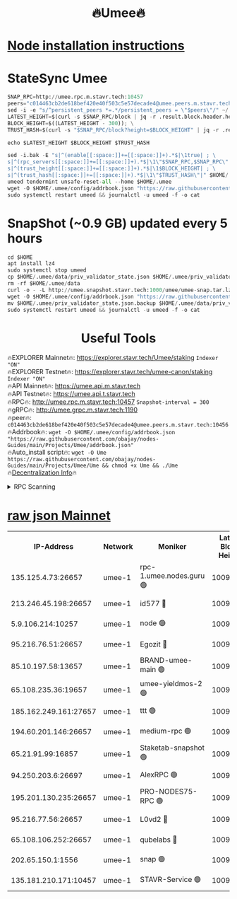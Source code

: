 <h1 align="center"> 🔥Umee🔥</h1>


[Node installation instructions](https://github.com/obajay/nodes-Guides/tree/main/Projects/Umee)
=
# StateSync Umee
```python
SNAP_RPC=http://umee.rpc.m.stavr.tech:10457
peers="c014463cb2de618bef420e40f503c5e57decade4@umee.peers.m.stavr.tech:10456"
sed -i -e "s/^persistent_peers *=.*/persistent_peers = \"$peers\"/" ~/.umee/config/config.toml
LATEST_HEIGHT=$(curl -s $SNAP_RPC/block | jq -r .result.block.header.height); \
BLOCK_HEIGHT=$((LATEST_HEIGHT - 300)); \
TRUST_HASH=$(curl -s "$SNAP_RPC/block?height=$BLOCK_HEIGHT" | jq -r .result.block_id.hash)

echo $LATEST_HEIGHT $BLOCK_HEIGHT $TRUST_HASH

sed -i.bak -E "s|^(enable[[:space:]]+=[[:space:]]+).*$|\1true| ; \
s|^(rpc_servers[[:space:]]+=[[:space:]]+).*$|\1\"$SNAP_RPC,$SNAP_RPC\"| ; \
s|^(trust_height[[:space:]]+=[[:space:]]+).*$|\1$BLOCK_HEIGHT| ; \
s|^(trust_hash[[:space:]]+=[[:space:]]+).*$|\1\"$TRUST_HASH\"|" $HOME/.umee/config/config.toml
umeed tendermint unsafe-reset-all --home $HOME/.umee
wget -O $HOME/.umee/config/addrbook.json "https://raw.githubusercontent.com/obajay/nodes-Guides/main/Projects/Umee/addrbook.json"
sudo systemctl restart umeed && journalctl -u umeed -f -o cat
```
# SnapShot (~0.9 GB) updated every 5 hours
```python
cd $HOME
apt install lz4
sudo systemctl stop umeed
cp $HOME/.umee/data/priv_validator_state.json $HOME/.umee/priv_validator_state.json.backup
rm -rf $HOME/.umee/data
curl -o - -L http://umee.snapshot.stavr.tech:1000/umee/umee-snap.tar.lz4 | lz4 -c -d - | tar -x -C $HOME/.umee --strip-components 2
wget -O $HOME/.umee/config/addrbook.json "https://raw.githubusercontent.com/obajay/nodes-Guides/main/Projects/Umee/addrbook.json"
mv $HOME/.umee/priv_validator_state.json.backup $HOME/.umee/data/priv_validator_state.json
sudo systemctl restart umeed && journalctl -u umeed -f -o cat
```
 <h1 align="center"> Useful Tools</h1>

🔥EXPLORER Mainnet🔥:      https://explorer.stavr.tech/Umee/staking             `Indexer "ON"` \
🔥EXPLORER Testnet🔥:        https://explorer.stavr.tech/umee-canon/staking      `Indexer "ON"` \
🔥API Mainnet🔥:                   https://umee.api.m.stavr.tech \
🔥API Testnet🔥:                     https://umee.api.t.stavr.tech \
🔥RPC🔥:                                   http://umee.rpc.m.stavr.tech:10457                     `Snapshot-interval = 300` \
🔥gRPC🔥:                              http://umee.grpc.m.stavr.tech:1190 \
🔥peer🔥:                     `c014463cb2de618bef420e40f503c5e57decade4@umee.peers.m.stavr.tech:10456` \
🔥Addrbook🔥:    ```wget -O $HOME/.umee/config/addrbook.json "https://raw.githubusercontent.com/obajay/nodes-Guides/main/Projects/Umee/addrbook.json"``` \
🔥Auto_install script🔥: ```wget -O Ume https://raw.githubusercontent.com/obajay/nodes-Guides/main/Projects/Umee/Ume && chmod +x Ume && ./Ume``` \
🔥[Decentralization Info](https://github.com/obajay/StateSync-snapshots/tree/main/Projects/Umee/Decentralization)🔥

<details>
<summary>RPC Scanning</summary>

<h2 align="center"> We scan nodes in real time every 4 hours. And we provide the final result of RPC endpoints.
We cannot influence the operation of these nodes in any way. </h2>


```python
If Voting Power is higher than 0 --> then the Node is a validator of the network and may be subject to attack and be a potential threat to the chain.
```
```python
We marked such validators with a red symbol
```

</details>

[raw json Mainnet](https://rpc-check.umeem.stavr.tech/umeem/rpc-umeem-result.json)
=



<table><tr><th>IP-Address</th><th>Network</th><th>Moniker</th><th>Latest Block Height</th><th>Earliest Block Height</th><th>Catching Up</th><th>Tx Index</th><th>Voting Power</th><th>Scan Time</th></tr><tr><td>135.125.4.73:26657</td><td>umee-1</td><td>rpc-1.umee.nodes.guru 🟢</td><td>10099742</td><td>5167386</td><td>False</td><td>on</td><td>0</td><td>2024-01-12T06:44:29.470791428UTC</td></tr><tr><td>213.246.45.198:26657</td><td>umee-1</td><td>id577 🔴</td><td>10099727</td><td>7100001</td><td>False</td><td>on</td><td>35105587</td><td>2024-01-12T06:42:56.768882564UTC</td></tr><tr><td>5.9.106.214:10257</td><td>umee-1</td><td>node 🟢</td><td>10099738</td><td>7942001</td><td>False</td><td>on</td><td>0</td><td>2024-01-12T06:44:04.109742639UTC</td></tr><tr><td>95.216.76.51:26657</td><td>umee-1</td><td>Egozit 🔴</td><td>10099742</td><td>8262001</td><td>False</td><td>off</td><td>38182029</td><td>2024-01-12T06:44:29.052489560UTC</td></tr><tr><td>85.10.197.58:13657</td><td>umee-1</td><td>BRAND-umee-main 🟢</td><td>10099730</td><td>8427832</td><td>False</td><td>on</td><td>0</td><td>2024-01-12T06:43:16.399319838UTC</td></tr><tr><td>65.108.235.36:19657</td><td>umee-1</td><td>umee-yieldmos-2 🟢</td><td>10099719</td><td>9575548</td><td>False</td><td>on</td><td>0</td><td>2024-01-12T06:42:11.120555565UTC</td></tr><tr><td>185.162.249.161:27657</td><td>umee-1</td><td>ttt 🟢</td><td>10099735</td><td>9733423</td><td>False</td><td>on</td><td>0</td><td>2024-01-12T06:43:48.333787266UTC</td></tr><tr><td>194.60.201.146:26657</td><td>umee-1</td><td>medium-rpc 🟢</td><td>10099728</td><td>9984137</td><td>False</td><td>on</td><td>0</td><td>2024-01-12T06:43:07.526276250UTC</td></tr><tr><td>65.21.91.99:16857</td><td>umee-1</td><td>Staketab-snapshot 🟢</td><td>10099732</td><td>9992001</td><td>False</td><td>off</td><td>0</td><td>2024-01-12T06:43:29.560240281UTC</td></tr><tr><td>94.250.203.6:26697</td><td>umee-1</td><td>AlexRPC 🟢</td><td>10099729</td><td>9998001</td><td>False</td><td>on</td><td>0</td><td>2024-01-12T06:43:10.002246826UTC</td></tr><tr><td>195.201.130.235:26657</td><td>umee-1</td><td>PRO-NODES75-RPC 🟢</td><td>10099738</td><td>9999737</td><td>False</td><td>on</td><td>0</td><td>2024-01-12T06:44:00.881045040UTC</td></tr><tr><td>95.216.77.56:26657</td><td>umee-1</td><td>L0vd2 🔴</td><td>10099746</td><td>9999746</td><td>False</td><td>off</td><td>37313885</td><td>2024-01-12T06:44:48.839928414UTC</td></tr><tr><td>65.108.106.252:26657</td><td>umee-1</td><td>qubelabs 🔴</td><td>10099730</td><td>10042989</td><td>False</td><td>on</td><td>36667851</td><td>2024-01-12T06:43:16.727134051UTC</td></tr><tr><td>202.65.150.1:1556</td><td>umee-1</td><td>snap 🟢</td><td>10099738</td><td>10095599</td><td>False</td><td>on</td><td>0</td><td>2024-01-12T06:44:01.717484787UTC</td></tr><tr><td>135.181.210.171:10457</td><td>umee-1</td><td>STAVR-Service 🟢</td><td>10099744</td><td>10099001</td><td>False</td><td>on</td><td>0</td><td>2024-01-12T06:44:38.090980323UTC</td></tr></table>
